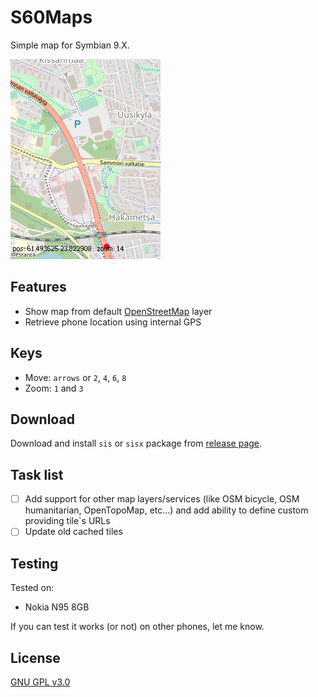 # S60Maps

Simple map for Symbian 9.X.

![](images/moving_animation.gif)

## Features
* Show map from default [OpenStreetMap](https://www.openstreetmap.org/) layer
* Retrieve phone location using internal GPS

## Keys
* Move: `arrows` or `2`, `4`, `6`, `8`
* Zoom: `1` and `3`

## Download
Download and install `sis` or `sisx` package from [release page](../../../releases/latest/).

## Task list
- [ ] Add support for other map layers/services (like OSM bicycle, OSM humanitarian, OpenTopoMap, etc...) and add ability to define custom providing tile\`s URLs
- [ ] Update old cached tiles

## Testing
Tested on:
* Nokia N95 8GB

If you can test it works (or not) on other phones, let me know.

## License
[GNU GPL v3.0](/LICENSE.txt)

